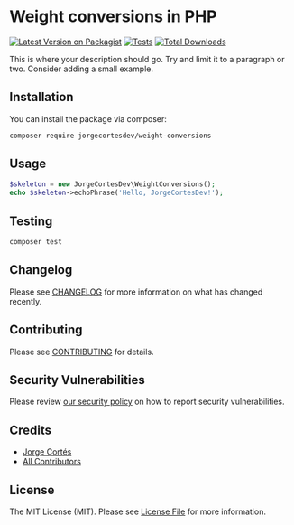 # Weight conversions in PHP

[![Latest Version on Packagist](https://img.shields.io/packagist/v/jorgecortesdev/weight-conversions.svg?style=flat-square)](https://packagist.org/packages/jorgecortesdev/weight-conversions)
[![Tests](https://github.com/jorgecortesdev/weight-conversions/actions/workflows/run-tests.yml/badge.svg?branch=main)](https://github.com/jorgecortesdev/weight-conversions/actions/workflows/run-tests.yml)
[![Total Downloads](https://img.shields.io/packagist/dt/jorgecortesdev/weight-conversions.svg?style=flat-square)](https://packagist.org/packages/jorgecortesdev/weight-conversions)

This is where your description should go. Try and limit it to a paragraph or two. Consider adding a small example.

## Installation

You can install the package via composer:

```bash
composer require jorgecortesdev/weight-conversions
```

## Usage

```php
$skeleton = new JorgeCortesDev\WeightConversions();
echo $skeleton->echoPhrase('Hello, JorgeCortesDev!');
```

## Testing

```bash
composer test
```

## Changelog

Please see [CHANGELOG](CHANGELOG.md) for more information on what has changed recently.

## Contributing

Please see [CONTRIBUTING](.github/CONTRIBUTING.md) for details.

## Security Vulnerabilities

Please review [our security policy](../../security/policy) on how to report security vulnerabilities.

## Credits

- [Jorge Cortés](https://github.com/jorgecortesdev)
- [All Contributors](../../contributors)

## License

The MIT License (MIT). Please see [License File](LICENSE.md) for more information.
